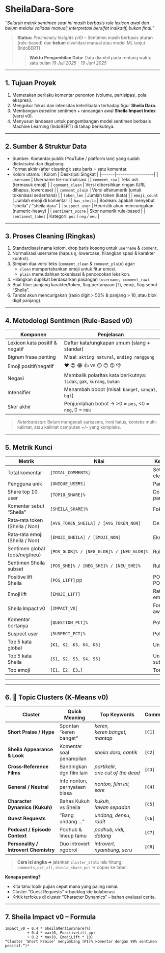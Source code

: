 # SheilaDara-Sore

*“Seluruh metrik sentimen saat ini masih berbasis rule lexicon awal dan belum melalui validasi manual; interpretasi bersifat indikatif, bukan final.”*

> **Status:** *Preliminary Insights (v0)* – Sentimen masih berbasis aturan (rule-based) dan **belum** divalidasi manual atau model ML lanjut (IndoBERT).
> > **Waktu Pengambilan Data:** Data diambil pada rentang waktu satu bulan *19 Juli 2025 - 19 Juni 2025*

---

## 1. Tujuan Proyek

1. Memetakan perilaku komentar penonton (volume, partisipasi, pola ekspresi).
2. Mengukur fokus dan intensitas keterlibatan terhadap figur **Sheila Dara**.
3. Membangun *baseline* sentimen + rancangan awal **Sheila Impact Index** (versi v0).
4. Menyusun landasan untuk pengembangan model sentimen berbasis Machine Learning (IndoBERT) di tahap berikutnya.

---

## 2. Sumber & Struktur Data

- Sumber: Komentar publik (YouTube / platform lain) yang sudah diekstraksi dan digabung.
- Format akhir (after cleaning): satu baris = satu komentar.
- Kolom utama:
  | Kolom | Deskripsi Singkat |
  |-------|-------------------|
  | `username` | Username ter-normalisasi |
  | `comment_raw` | Teks asli (termasuk emoji) |
  | `comment_clean` | Versi dibersihkan ringan (URL dihapus, lowercase) |
  | `comment_plain` | Versi alfanumerik (untuk tokenisasi sederhana) |
  | `token_len` | Jumlah token (kata) |
  | `emoji_count` | Jumlah emoji di komentar |
  | `has_sheila` | Boolean: apakah menyebut “sheila” / “sheila dara” |
  | `suspect_user` | Heuristik akun mencurigakan (numeric-heavy) |
  | `sentiment_score` | Skor numerik rule-based |
  | `sentiment_label` | Kategori: `pos` / `neg` / `neu` |

---

## 3. Proses Cleaning (Ringkas)

1. Standardisasi nama kolom, drop baris kosong untuk `username` & `comment`.
2. Normalisasi username (hapus `@`, lowercase, hilangkan spasi & karakter kontrol).
3. Simpan dua versi teks (`comment_clean` & `comment_plain`) agar:
   - `clean` mempertahankan emoji untuk fitur emosi.
   - `plain` memudahkan tokenisasi & pencocokan leksikon.
4. Hilangkan duplikat berdasarkan pasangan `(username, comment_raw)`.
5. Buat fitur: panjang karakter/token, flag pertanyaan (`?`), emoji, flag sebut “Sheila”.
6. Tandai akun mencurigakan (rasio digit > 50% & panjang > 10, atau blok digit panjang).

---

## 4. Metodologi Sentimen (Rule-Based v0)

| Komponen | Penjelasan |
|----------|-----------|
| Lexicon kata positif & negatif | Daftar kata/ungkapan umum (slang + standar) |
| Bigram frasa penting | Misal: `akting natural`, `ending nanggung` |
| Emoji positif/negatif | ❤️ 😍 😂 👍 vs 😒 😔 😡 👎 |
| Negasi | Membalik polaritas kata berikutnya: `tidak`, `gak`, `kurang`, `bukan` |
| Intensifier | Menambah bobot (misal: `banget`, `sangat`, `bgt`) |
| Skor akhir | Penjumlahan bobot → >0 = `pos`, <0 = `neg`, 0 = `neu` |

> *Keterbatasan:* Belum mengenali sarkasme, ironi halus, konteks multi-kalimat, atau kalimat campuran +/– yang kompleks.

---


## 5. Metrik Kunci  

| Metrik | Nilai | Keterangan |
|--------|-------|------------|
| Total komentar | `[TOTAL_COMMENTS]` | Setelah cleaning |
| Pengguna unik | `[UNIQUE_USERS]` | Partisipasi |
| Share top 10 user | `[TOP10_SHARE]%` | Dominasi partisipasi |
| Komentar sebut “Sheila” | `[SHEILA_SHARE]%` | Fokus figur |
| Rata‑rata token (Sheila / Non) | `[AVG_TOKEN_SHEILA] / [AVG_TOKEN_NON]` | Depth |
| Rata‑rata emoji (Sheila / Non) | `[EMOJI_SHEILA] / [EMOJI_NON]` | Ekspresivitas |
| Sentimen global (pos/neg/neu) | `[POS_GLOB]% / [NEG_GLOB]% / [NEU_GLOB]%` | Rule‑based |
| Sentimen Sheila subset | `[POS_SHE]% / [NEG_SHE]% / [NEU_SHE]%` | Rule‑based |
| Positive lift Sheila | `[POS_LIFT]` pp | POS_SHE – POS_GLOB |
| Emoji lift | `[EMOJI_LIFT]` | Rata‑rata emoji selisih |
| Sheila Impact v0 | `[IMPACT_V0]` | Formula awal |
| Komentar bertanya | `[QUESTION_PCT]%` | Potensi FAQ |
| Suspect user | `[SUSPECT_PCT]%` | Potensi bias |
| Top 5 kata global | `[K1, K2, K3, K4, K5]` | Unigram |
| Top 5 kata Sheila | `[S1, S2, S3, S4, S5]` | Unigram subset |
| Top emoji | `[E1, E2, E3…]` | Tone visual |

---

<!-- ## 6. Insight Sementara (Narasi v0)

> **Volume & Partisipasi:** Dataset memuat **[TOTAL_COMMENTS]** komentar dari **[UNIQUE_USERS]** akun. Pola distribusi menunjukkan long tail dengan kontribusi top 10 user sebesar **[TOP10_SHARE]%**—belum indikasi dominasi ekstrem, tetapi tetap dipantau.

> **Fokus Figur:** Sekitar **[SHEILA_SHARE]%** komentar menyebut “Sheila”. Ini menandakan figur tersebut menjadi salah satu pusat perhatian audiens.

> **Kedalaman & Ekspresivitas:** Komentar yang menyebut Sheila lebih panjang (**[AVG_TOKEN_SHEILA] vs [AVG_TOKEN_NON] token**) dan menggunakan emoji lebih sering (**[EMOJI_SHEILA] vs [EMOJI_NON]**). Ini mengindikasikan *engagement emosional lebih intens* saat figur dibahas.

> **Tema Bahasa:** Global didominasi kata: **[K1, K2, K3, K4, K5]**. Subset Sheila menonjol pada: **[S1, S2, S3, S4, S5]** → fokus pada aspek akting, chemistry, dan daya tarik personal.

> **Sentimen (Preliminary – Rule-Based):** Global: **[POS_GLOB]% pos**, **[NEG_GLOB]% neg**, **[NEU_GLOB]% neu**. Subset Sheila: **[POS_SHE]% pos** (lift +**[POS_LIFT]**), **[NEG_SHE]% neg**, sisanya netral. *Angka dapat berubah setelah validasi manual & model.*

> **Ekspresi Visual:** Emoji dominan seperti **[E1, E2, E3]** mendukung tone apresiatif (indikatif, bukan konklusif).

> **Sheila Impact v0:** Skor awal **[IMPACT_V0]** (gabungan share Sheila, positive lift, emoji expressiveness). Ini masih *indikator internal*, bukan indeks final.

> **Informasi vs Opini:** Sekitar **[QUESTION_PCT]%** komentar berupa pertanyaan; peluang membuat FAQ / konten edukatif (misal platform nonton, jadwal rilis).

> **Kualitas Data:** Proporsi akun mencurigakan **[SUSPECT_PCT]%** → saat ini **[rendah/sedang/tinggi]**, belum perlu filtering agresif.

> **Kesimpulan Sementara:** Figur Sheila memicu keterlibatan lebih dalam & ekspresif; tone awal condong ke arah positif. Diperlukan validasi lebih lanjut secara manual (jika dibutuhkan) agar klaim sentimen lebih kredibel. -->

---
## 6. 🧩 Topic Clusters (K‑Means v0)

| Cluster | Quick Meaning | Top Keywords | Comments | % of All | % Mention Sheila |
|---------|---------------|--------------|----------|----------|------------------|
| **Short Praise / Hype** | Spontan “keren banget” | *keren, keren banget, mantap* | `[C1]` | `[P1]%` | `[S1]%` |
| **Sheila Appearance & Look** | Komentar soal penampilan | *sheila dara, cantik* | `[C2]` | `[P2]%` | `[S2]%` |
| **Cross‑Reference Films** | Bandingkan dgn film lain | *partikelir, one cut of the dead* | `[C3]` | `[P3]%` | `[S3]%` |
| **General / Neutral** | Info nonton, pernyataan biasa | *nonton, film ini, sore* | `[C4]` | `[P4]%` | `[S4]%` |
| **Character Dynamics (Kukuh)** | Bahas Kukuh vs Sheila | *kukuh, lawan sepadan* | `[C5]` | `[P5]%` | `[S5]%` |
| **Guest Requests** | “Bang undang …” | *undang, densu, radit* | `[C6]` | `[P6]%` | `[S6]%` |
| **Podcast / Episode Context** | Podhub & lineup tamu | *podhub, vidi, datang* | `[C7]` | `[P7]%` | `[S7]%` |
| **Personality / Introvert Chemistry** | Duo introvert ngobrol | *introvert, nyambung, seru* | `[C8]` | `[P8]%` | `[S8]%` |

> **Cara isi angka ➜** jalankan `cluster_stats` lalu hitung:  
> `comments`, `pct_all`, `sheila_share_pct` → copas ke tabel.

**Kenapa penting?**  
- Kita tahu topik pujian cepat mana yang paling ramai.  
- Cluster “Guest Requests” = backlog ide kolaborasi.  
- Kritik terfokus di cluster “Character Dynamics” – bahan evaluasi cerita.

---


## 7. Sheila Impact v0 – Formula

```text
Impact_v0 = 0.4 * SheilaMentionShare(%) 
          + 0.4 * max(0, PositiveLift_pp) 
          + 0.2 * max(0, EmojiLift * 10)
“Cluster ‘Short Praise’ menyumbang [P1]% komentar dengan 90% sentimen positif.”)*